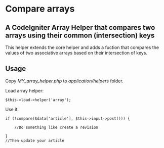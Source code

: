 # Compare arrays

## A CodeIgniter Array Helper that compares two arrays using their common (intersection) keys
This helper extends the core helper and adds a fuction that compares the values of two associative arrays based on their intersection of keys.

## Usage
Copy *MY_array_helper.php* to *application/helpers* folder.

Load array helper:

    $this->load->helper('array');


Use it:

    if (!compare($data['article'], $this->input->post())) {

        //Do something like create a revision

    }
    //Then update your article